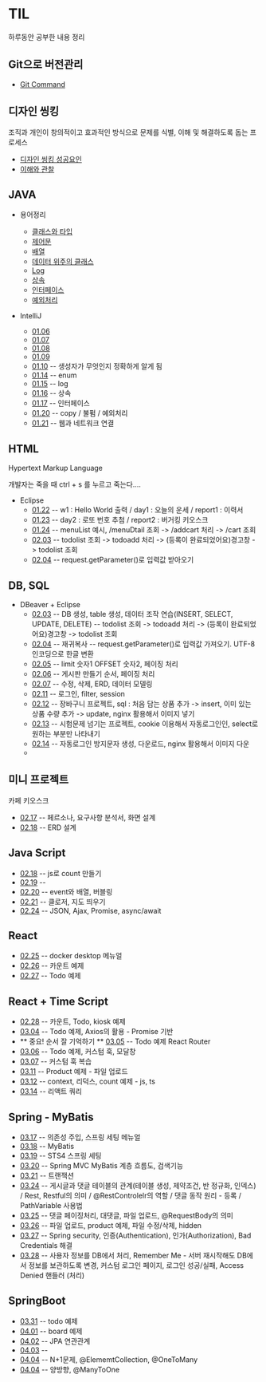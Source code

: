 # TIL
  하루동안 공부한 내용 정리
  
## Git으로 버전관리 

* [Git Command](./용어정리/12.31.txt)

## 디자인 씽킹
  조직과 개인이 창의적이고 효과적인 방식으로 문제를 식별, 이해 및 해결하도록 돕는 프로세스
  
* [디자인 씽킹 성공요인](./용어정리/01.02.md)
* [이해와 관찰](./1월/01.02/이해와관찰_자료.xlsx)
  
## JAVA

* 용어정리
  - [클래스와 타입](./용어정리/01.03.md)
  - [제어문](./용어정리/제어문.md)
  - [배열](./용어정리/배열.md)
  - [데이터 위주의 클래스](./용어정리/데이터위주의클래스.md)
  - [Log](./용어정리/Log.md)
  - [상속](./용어정리/상속.md)
  - [인터페이스](./용어정리/인터페이스.md)
  - [예외처리](./용어정리/예외처리.md)

* IntelliJ
  - [01.06](./1월/01.06/main/java/org/example)
  - [01.07](./1월/01.07/main/java/org/example)
  - [01.08](./1월/01.08/main/java/org/example)
  - [01.09](./1월/01.09/main/java/org/example)
  - [01.10](./1월/01.10/main/java/org/example)  -- 생성자가 무엇인지 정확하게 알게 됨
  - [01.14](./1월/01.14/main/java/org/example)  -- enum
  - [01.15](./1월/01.15) -- log
  - [01.16](./1월/01.16) -- 상속
  - [01.17](./1월/01.17) -- 인터페이스
  - [01.20](./1월/01.20) -- copy / 불펌 / 예외처리
  - [01.21](./1월/01.21) -- 웹과 네트워크 연결
 
## HTML

  Hypertext Markup Language
  
  개발자는 죽을 때 ctrl + s 를 누르고 죽는다....
* Eclipse
  - [01.22](./1월/01.22)  --  w1 : Hello World 출력 / day1 : 오늘의 운세 / report1 : 이력서
  - [01.23](./1월/01.23)  --  day2 : 로또 번호 추첨 / report2 : 버거킹 키오스크
  - [01.24](./1월/01.24)  --  menuList 예시, /menuDtail 조회 -> /addcart 처리 -> /cart 조회
  - [02.03](./2월/02.03/todo)  --  todolist 조회 -> todoadd 처리 -> (등록이 완료되었어요)경고창 -> todolist 조회
  - [02.04](./2월/02.04)  --  request.getParameter()로 입력값 받아오기
  
 ## DB, SQL
 
* DBeaver + Eclipse
  - [02.03](./2월/02.03)  --  DB 생성, table 생성, 데이터 조작 연습(INSERT, SELECT, UPDATE, DELETE)   --  todolist 조회 -> todoadd 처리 -> (등록이 완료되었어요)경고창 -> todolist 조회
  - [02.04](./2월/02.04)  --  재귀복사 --  request.getParameter()로 입력값 가져오기. UTF-8 인코딩으로 한글 변환
  - [02.05](./2월/02.05)  --  limit 숫자1 OFFSET 숫자2, 페이징 처리
  - [02.06](./2월/02.06)  --  게시판 만들기 순서, 페이징 처리
  - [02.07](./2월/02.07)  --  수정, 삭제, ERD, 데이터 모델링
  - [02.11](./2월/02.11)  --  로그인, filter, session
  - [02.12](./2월/02.12)  --  장바구니 프로젝트, sql : 처음 담는 상품 추가 -> insert, 이미 있는 상품 수량 추가 -> update, nginx 활용해서 이미지 넣기
  - [02.13](./2월/02.13)  --  시험문제 넘기는 프로젝트, cookie 이용해서 자동로그인인, select로 원하는 부분만 나타내기
  - [02.14](./2월/02.14)  --  자동로그인 방지문자 생성, 다운로드, nginx 활용해서 이미지 다운
  - 
## 미니 프로젝트 
  카페 키오스크
  
  - [02.17](./2월/02.18)  --  페르소나, 요구사항 분석서, 화면 설계
  - [02.18](./2월/02.18/project)  --  ERD 설계

## Java Script

  - [02.18](./2월/02.18/js)  --  js로 count 만들기
  - [02.19](./2월/02.19)  --  
  - [02.20](./2월/02.20)  --  event와 배열, 버블링
  - [02.21](./2월/02.21)  --  클로저, 지도 띄우기
  - [02.24](./2월/02.24)  --  JSON, Ajax, Promise, async/await

## React

  - [02.25](./2월/02.25)  --  docker desktop 메뉴얼
  - [02.26](./2월/02.26)  --  카운트 예제
  - [02.27](./2월/02.27)  --  Todo 예제

## React + Time Script

  - [02.28](./2월/02.28)  --  카운트, Todo, kiosk 예제
  - [03.04](./3월/03.04)  --  Todo 예제, Axios의 활용 -  Promise 기반 
  - ** 중요! 순서 잘 기억하기 ** [03.05](./3월/03.05)  --  Todo 예제 React Router
  - [03.06](./3월/03.06)  --  Todo 예제, 커스텀 훅, 모달창
  - [03.07](./3월/03.07)  --  커스텀 훅 복습
  - [03.11](./3월/03.11)  --  Product 예제 - 파일 업로드
  - [03.12](./3월/03.12)  --  context, 리덕스, count 예제 - js, ts
  - [03.14](./3월/03.14)  --  리액트 쿼리

## Spring - MyBatis

  - [03.17](./3월/03.17)  --  의존성 주입, 스프링 세팅 메뉴얼
  - [03.18](./3월/03.18)  --  MyBatis
  - [03.19](./3월/03.19)  --  STS4 스프링 세팅
  - [03.20](./3월/03.20)  --  Spring MVC MyBatis 계층 흐름도, 검색기능
  - [03.21](./3월/03.21)  --  트랜잭션
  - [03.24](./3월/03.24)  --  게시글과 댓글 테이블의 관계(테이블 생성, 제약조건, 반 정규화, 인덱스) / Rest, Restful의 의미 / @RestControlelr의 역할 / 댓글 동작 원리 - 등록 / PathVariable 사용법
  - [03.25](./3월/03.25)  --  댓글 페이징처리, 대댓글, 파일 업로드, @RequestBody의 의미
  - [03.26](./3월/03.26)  --  파일 업로드, product 예제, 파일 수정/삭제, hidden
  - [03.27](./3월/03.27)  --  Spring security, 인증(Authentication), 인가(Authorization), Bad Credentials 해결
  - [03.28](./3월/03.28)  --  사용자 정보를 DB에서 처리, Remember Me - 서버 재시작해도 DB에서 정보를 보관하도록 변경, 커스텀 로그인 페이지, 로그인 성공/실패, Access Denied 핸들러 (처리)

## SpringBoot

  - [03.31](./3월/03.31)  --  todo 예제
  - [04.01](./4월/04.01)  --  board 예제
  - [04.02](./4월/04.02)  --  JPA 연관관계
  - [04.03](./4월/04.03)  --
  - [04.04](./4월/04.04)  --  N+1문제, @ElememtCollection, @OneToMany
  - [04.04](./4월/04.04)  --  양방향, @ManyToOne

